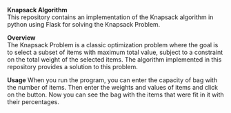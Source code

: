 **Knapsack Algorithm**
<br>
This repository contains an implementation of the Knapsack algorithm in python using Flask for solving the Knapsack Problem.

**Overview**
<br>
The Knapsack Problem is a classic optimization problem where the goal is to select a subset of items with maximum total value, subject to a constraint on the total weight of the selected items. The algorithm implemented in this repository provides a solution to this problem.

**Usage**
When you run the program, you can enter the capacity of bag with the number of items. Then enter the weights and values of items and click on the button. Now you can see the bag with the items that were fit in it with their percentages.
